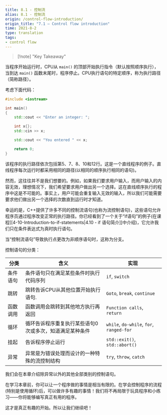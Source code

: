 ```yaml
---
title: 8.1 - 控制流
alias: 8.1 - 控制流
origin: /control-flow-introduction/
origin_title: "7.1 — Control flow introduction"
time: 2021-8-2
type: translation
tags:
- control flow
---
```



> [!note] "Key Takeaway"


当程序开始运行时，CPU从 `main()` 的顶部开始执行指令（默认按照顺序执行），当到达 `main()` 函数末尾时，程序停止。CPU执行语句的特定顺序，称为执行路径（简称路径）。

考虑下面代码：

```cpp
#include <iostream>

int main()
{
    std::cout << "Enter an integer: ";

    int x{};
    std::cin >> x;

    std::cout << "You entered " << x;

    return 0;
}
```

该程序的执行路径依次包括第5、7、8、10和12行。这是一个直线程序的例子。直线程序每次运行时都采用相同的路径(以相同的顺序执行相同的语句)。

然而，这往往并不是我们想要的。例如，如果我们要求用户输入，而用户输入的内容无效，理想情况下，我们希望要求用户做出另一个选择。这在直线顺序执行的程序中这是不可能的。事实上，用户可能会重复输入无效的输入，所以我们可能需要要求他们做出另一个选择的次数直到运行时才知道。

幸运的是，C++提供了许多不同的控制流语句(也称为流控制语句)，这些语句允许程序员通过程序改变正常的执行路径。你已经看到了一个关于“if语句”的例子(在课程[[4-10-Introduction-to-if-statements|4.10 - if 语句简介]]中介绍)，它允许我们只在条件表达式为真时执行语句。

当“控制流语句”导致执行点更改为非顺序语句时，这称为分支。

控制语句的分类：

|分类	|含义	|实现|
|---|---|---|
|条件语句	|条件语句只在满足某些条件时执行代码序列	|`if`, `switch`|
|跳转	|跳转告诉CPU从其他位置开始执行语句.	|`Goto`, `break`, `continue`|
|函数调用	|函数调用会跳转到其他地方执行再返回	|`Function calls`, `return`|
|循环	|循环告诉程序重复执行某些语句0次或多次，知道满足某种条件|`while`, `do-while`, `for`, `ranged-for`|
|挂起	|告诉程序停止运行|`std::exit()`, `std::abort()`|
|异常	|异常是为错误处理而设计的一种特殊的流控制结构	|`try`, `throw`, `catch`|


我们会在本章介绍除异常以外的其他全部类别的控制语句。

在学习本章前，你可以让一个程序做的事情是相当有限的。在学会控制程序的流程(特别是使用循环)后，可以做许多有趣的事情！我们将不再局限于玩具程序和小练习——你将能够编写真正有用的程序。

这才是真正有趣的开始。所以让我们继续吧！